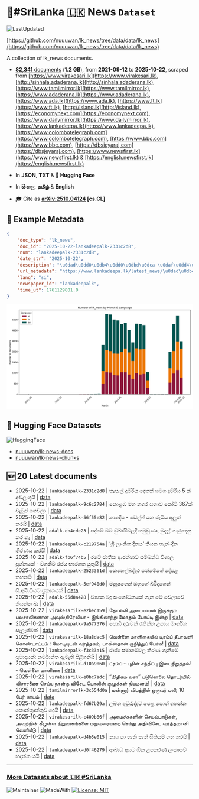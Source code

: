 # 📄#SriLanka 🇱🇰 News `Dataset`

![LastUpdated](https://img.shields.io/badge/last_updated-2025--10--22_16:20:06-green)

[https://github.com/nuuuwan/lk_news/tree/data/data/lk_news](https://github.com/nuuuwan/lk_news/tree/data/data/lk_news)

A collection of lk_news documents.

- [**82,341** documents](https://github.com/nuuuwan/lk_news/tree/data/data/lk_news) (**1.2 GB**), from **2021-09-12** to **2025-10-22**, scraped from [https://www.virakesari.lk](https://www.virakesari.lk), [http://sinhala.adaderana.lk](http://sinhala.adaderana.lk), [https://www.tamilmirror.lk](https://www.tamilmirror.lk), [https://www.adaderana.lk](https://www.adaderana.lk), [https://www.ada.lk](https://www.ada.lk), [https://www.ft.lk](https://www.ft.lk), [http://island.lk](http://island.lk), [https://economynext.com](https://economynext.com), [https://www.dailymirror.lk](https://www.dailymirror.lk), [https://www.lankadeepa.lk](https://www.lankadeepa.lk), [https://www.colombotelegraph.com](https://www.colombotelegraph.com), [https://www.bbc.com](https://www.bbc.com), [https://dbsjeyaraj.com](https://dbsjeyaraj.com), [https://www.newsfirst.lk](https://www.newsfirst.lk) & [https://english.newsfirst.lk](https://english.newsfirst.lk)

- In **JSON**, **TXT** & **🤗 Hugging Face**

- In **සිංහල**, **தமிழ்** & **English**

- 🎓 Cite as **[arXiv:2510.04124](https://arxiv.org/abs/2510.04124) [cs.CL]**

## 📝 Example Metadata

```json
{
    "doc_type": "lk_news",
    "doc_id": "2025-10-22-lankadeepalk-2331c2d8",
    "num": "lankadeepalk-2331c2d8",
    "date_str": "2025-10-22",
    "description": "\u0dad\u0dd0\u0db4\u0dd0\u0dbd\u0dca \u0daf\u0dd4\u0db8\u0dca\u0dbb\u0dd2\u0dba \u0daf\u0dd9\u0d9a\u0d9a\u0dca \u0dc3\u0db8\u0d9c \u0daf\u0dd4\u0db8\u0dca\u0dbb\u0dd2\u0dba 5 \u0d9a\u0dca \u0d85\u0dc0\u0dbd\u0d82\u0d9c\u0dd4\u0dba\u0dd2",
    "url_metadata": "https://www.lankadeepa.lk/latest_news/\u0dad\u0db4\u0dbd-\u0daf\u0db8\u0dbb\u0dba-\u0daf\u0d9a\u0d9a-\u0dc3\u0db8\u0d9c-\u0daf\u0db8\u0dbb\u0dba-5-\u0d9a-\u0d85\u0dc0\u0dbd\u0d9c\u0dba/1-681857",
    "lang": "si",
    "newspaper_id": "lankadeepalk",
    "time_ut": 1761129801.0
}
```

![Chart](https://raw.githubusercontent.com/nuuuwan/lk_news/refs/heads/data/data/lk_news/docs_by_month_and_lang.png)

## 🤗 Hugging Face Datasets

![HuggingFace](https://img.shields.io/badge/-HuggingFace-FDEE21?style=for-the-badge&logo=HuggingFace)

- [nuuuwan/lk-news-docs](https://huggingface.co/datasets/nuuuwan/lk-news-docs)
- [nuuuwan/lk-news-chunks](https://huggingface.co/datasets/nuuuwan/lk-news-chunks)

## 🆕 20 Latest documents

- 2025-10-22 | `lankadeepalk-2331c2d8` | තැපැල් දුම්රිය දෙකක් සමග දුම්රිය 5 ක් අවලංගුයි | [data](https://github.com/nuuuwan/lk_news/tree/data/data/lk_news/2020s/2025/2025-10-22-lankadeepalk-2331c2d8)
- 2025-10-22 | `lankadeepalk-9c6c2784` | කොළඹ මහ නගර සභාව කෝටි 367ක් වැටුප් ගෙවලා | [data](https://github.com/nuuuwan/lk_news/tree/data/data/lk_news/2020s/2025/2025-10-22-lankadeepalk-9c6c2784)
- 2025-10-22 | `lankadeepalk-56f55e82` | නාගදීප - ඩෙල්ෆ් යන ජැටිය අලුත් කරයි | [data](https://github.com/nuuuwan/lk_news/tree/data/data/lk_news/2020s/2025/2025-10-22-lankadeepalk-56f55e82)
- 2025-10-22 | `adalk-eb4cde23` | පද්මේ මට ඩුබායිවලදී හමුවුණා, මුදල් ගණුදෙනු කර නෑ | [data](https://github.com/nuuuwan/lk_news/tree/data/data/lk_news/2020s/2025/2025-10-22-adalk-eb4cde23)
- 2025-10-22 | `lankadeepalk-c219754a` | ’ශ්‍රී ලාංකික දිනය’ තියන තැන්-දින තීරණය කරයි | [data](https://github.com/nuuuwan/lk_news/tree/data/data/lk_news/2020s/2025/2025-10-22-lankadeepalk-c219754a)
- 2025-10-22 | `adalk-fb6f74b5` | රටේ ජාතික ආරක්ෂාව සම්බන්ධ විශාල ප්‍රශ්නයක් -  වගකීම රජය භාරගත යුතුයි | [data](https://github.com/nuuuwan/lk_news/tree/data/data/lk_news/2020s/2025/2025-10-22-adalk-fb6f74b5)
- 2025-10-22 | `lankadeepalk-2523361d` | කෙහෙල්බද්දර පත්මේගේ දේපළ තහනම් | [data](https://github.com/nuuuwan/lk_news/tree/data/data/lk_news/2020s/2025/2025-10-22-lankadeepalk-2523361d)
- 2025-10-22 | `lankadeepalk-5ef940d0` | මනූෂගෙන් ඔහුගේ බිරිදගෙන් සී.අයි.ඩියට ප්‍රකාශයක් | [data](https://github.com/nuuuwan/lk_news/tree/data/data/lk_news/2020s/2025/2025-10-22-lankadeepalk-5ef940d0)
- 2025-10-22 | `adalk-55d8a428` | වාහන බදු සංශෝධනයක් ගැන මේ වෙලාවේ කියන්න බෑ | [data](https://github.com/nuuuwan/lk_news/tree/data/data/lk_news/2020s/2025/2025-10-22-adalk-55d8a428)
- 2025-10-22 | `virakesarilk-e2bec159` | தோல்வி அடையாமல் இருக்கும் பலசாலிகளான அவுஸ்திரேலியா - இங்கிலாந்து மோதும் போட்டி இன்று | [data](https://github.com/nuuuwan/lk_news/tree/data/data/lk_news/2020s/2025/2025-10-22-virakesarilk-e2bec159)
- 2025-10-22 | `lankadeepalk-9a577376` | පොඩි දරුවන් රකින්න උපාය මාර්ගික සැලැස්මක් | [data](https://github.com/nuuuwan/lk_news/tree/data/data/lk_news/2020s/2025/2025-10-22-lankadeepalk-9a577376)
- 2025-10-22 | `virakesarilk-18a8dac5` | வெள்ளை மாளிகையில் டிரம்ப் தீபாவளி கொண்டாட்டம் : மோடியுடன் வர்த்தகம், பாகிஸ்தான் குறித்துப் பேச்சு! | [data](https://github.com/nuuuwan/lk_news/tree/data/data/lk_news/2020s/2025/2025-10-22-virakesarilk-18a8dac5)
- 2025-10-22 | `lankadeepalk-f3c33a15` | රාජ්‍ය සමාගම්වල තීරණ ගැනීමේ ප්‍රමාදයක්: කර්මාන්ත ඇමැති පිළිගනියි | [data](https://github.com/nuuuwan/lk_news/tree/data/data/lk_news/2020s/2025/2025-10-22-lankadeepalk-f3c33a15)
- 2025-10-22 | `virakesarilk-d10a9060` | ட்ரம்ப் - புதின் சந்திப்பு இடைநிறுத்தம்! - வெள்ளை மாளிகை | [data](https://github.com/nuuuwan/lk_news/tree/data/data/lk_news/2020s/2025/2025-10-22-virakesarilk-d10a9060)
- 2025-10-22 | `virakesarilk-e0bc7adc` | “மிதிகம லசா” படுகொலை தொடர்பில் விசாரணை செய்ய நான்கு விசேட பொலிஸ் குழுக்கள் நியமனம்! | [data](https://github.com/nuuuwan/lk_news/tree/data/data/lk_news/2020s/2025/2025-10-22-virakesarilk-e0bc7adc)
- 2025-10-22 | `tamilmirrorlk-3c554d0a` | மன்னார் விபத்தில்  ஒருவர் பலி; 10 பேர் காயம் | [data](https://github.com/nuuuwan/lk_news/tree/data/data/lk_news/2020s/2025/2025-10-22-tamilmirrorlk-3c554d0a)
- 2025-10-22 | `lankadeepalk-fd67b29a` | ලබන අවුරුද්දට පෙළ පොත් ගහන්න කොන්ත්‍රාත්තුව දෙයි | [data](https://github.com/nuuuwan/lk_news/tree/data/data/lk_news/2020s/2025/2025-10-22-lankadeepalk-fd67b29a)
- 2025-10-22 | `virakesarilk-c409b86f` | அமைச்சுகளின் செயல்பாடுகள், அவற்றின் கீழுள்ள நிறுவனங்களை மறுவரையறை செய்து அதிவிசேட வர்த்தமானி வெளியீடு | [data](https://github.com/nuuuwan/lk_news/tree/data/data/lk_news/2020s/2025/2025-10-22-virakesarilk-c409b86f)
- 2025-10-22 | `lankadeepalk-d4b5e015` | නාය යා හැකි තැන් සිතියම් ගත කරයි | [data](https://github.com/nuuuwan/lk_news/tree/data/data/lk_news/2020s/2025/2025-10-22-lankadeepalk-d4b5e015)
- 2025-10-22 | `lankadeepalk-d0f46279` | ආබාධ අයට ඕන උපකරණ ලංකාවේ හදන්න යයි | [data](https://github.com/nuuuwan/lk_news/tree/data/data/lk_news/2020s/2025/2025-10-22-lankadeepalk-d0f46279)

---

### [More Datasets about 🇱🇰 #SriLanka](https://github.com/nuuuwan/lk_datasets)

![Maintainer](https://img.shields.io/badge/maintainer-nuuuwan-red)
![MadeWith](https://img.shields.io/badge/made_with-python-blue)
[![License: MIT](https://img.shields.io/badge/License-MIT-yellow.svg)](https://opensource.org/licenses/MIT)
